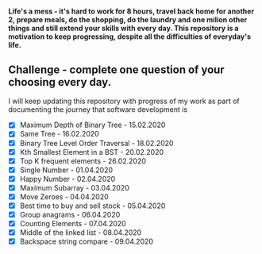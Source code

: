 #### Life's a mess - it's hard to work for 8 hours, travel back home for another 2, prepare meals, do the shopping, do the laundry and one milion other things and still extend your skills with every day. This repository is a motivation to keep progressing, despite all the difficulties of everyday's life.

## Challenge - complete one question of your choosing every day.

I will keep updating this repository with progress of my work as part of documenting the journey that software development is

- [x] 	Maximum Depth of Binary Tree - 15.02.2020
- [x] 	Same Tree - 16.02.2020
- [x] 	Binary Tree Level Order Traversal - 18.02.2020
- [x] 	Kth Smallest Element in a BST - 20.02.2020
- [x]   Top K frequent elements - 26.02.2020
- [x]   Single Number - 01.04.2020
- [x]   Happy Number - 02.04.2020
- [x]   Maximum Subarray - 03.04.2020
- [x]   Move Zeroes - 04.04.2020
- [x]   Best time to buy and sell stock  - 05.04.2020
- [x]   Group anagrams - 06.04.2020
- [x]   Counting Elements - 07.04.2020
- [x]   Middle of the linked list - 08.04.2020
- [x]   Backspace string compare - 09.04.2020
